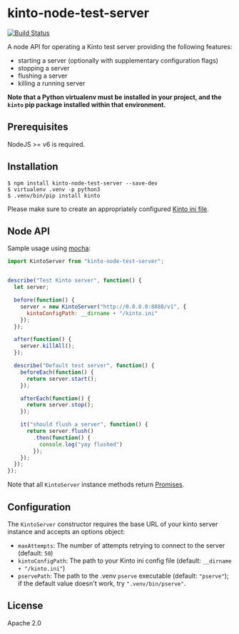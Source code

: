 # kinto-node-test-server

[![Build Status](https://travis-ci.org/Kinto/kinto-node-test-server.svg?branch=master)](https://travis-ci.org/Kinto/kinto-node-test-server)

A node API for operating a Kinto test server providing the following features:

- starting a server (optionally with supplementary configuration flags)
- stopping a server
- flushing a server
- killing a running server

**Note that a Python virtualenv must be installed in your project, and the `kinto` pip package installed within that environment.**

## Prerequisites

NodeJS >= v6 is required.

## Installation

```
$ npm install kinto-node-test-server --save-dev
$ virtualenv .venv -p python3
$ .venv/bin/pip install kinto
```

Please make sure to create an appropriately configured [Kinto ini file](http://kinto.readthedocs.io/en/latest/configuration/settings.html).

## Node API

Sample usage using [mocha](https://opencollective.com/mochajs):

```js
import KintoServer from "kinto-node-test-server";


describe("Test Kinto server", function() {
  let server;

  before(function() {
    server = new KintoServer("http://0.0.0.0:8888/v1", {
      kintoConfigPath: __dirname + "/kinto.ini"
    });
  });

  after(function() {
    server.killAll();
  });

  describe("Default test server", function() {
    beforeEach(function() {
      return server.start();
    });

    afterEach(function() {
      return server.stop();
    });

    it("should flush a server", function() {
      return server.flush()
        .then(function() {
          console.log("yay flushed")
        });
    });
  });
});
```

Note that all `KintoServer` instance methods return [Promises](https://developer.mozilla.org/en-US/docs/Web/JavaScript/Reference/Global_Objects/Promise).

## Configuration

The `KintoServer` constructor requires the base URL of your kinto server instance and accepts an options object:

- `maxAttempts`: The number of attempts retrying to connect to the server (default: `50`)
- `kintoConfigPath`: The path to your Kinto ini config file (default: `__dirname + "/kinto.ini"`)
- `pservePath`: The path to the .venv `pserve` executable (default: `"pserve"`); if the default value doesn't work, try `".venv/bin/pserve"`.

## License

Apache 2.0

